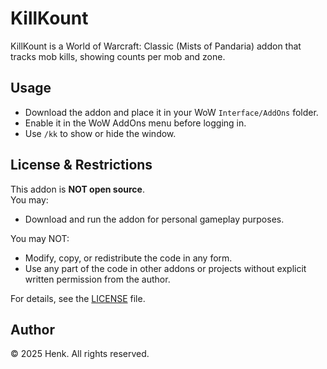 # KillKount

KillKount is a World of Warcraft: Classic (Mists of Pandaria) addon that tracks mob kills, showing counts per mob and zone.

## Usage
- Download the addon and place it in your WoW `Interface/AddOns` folder.
- Enable it in the WoW AddOns menu before logging in.
- Use `/kk` to show or hide the window.

## License & Restrictions
This addon is **NOT open source**.  
You may:
- Download and run the addon for personal gameplay purposes.

You may NOT:
- Modify, copy, or redistribute the code in any form.
- Use any part of the code in other addons or projects without explicit written permission from the author.

For details, see the [LICENSE](LICENSE) file.

## Author
© 2025 Henk. All rights reserved.